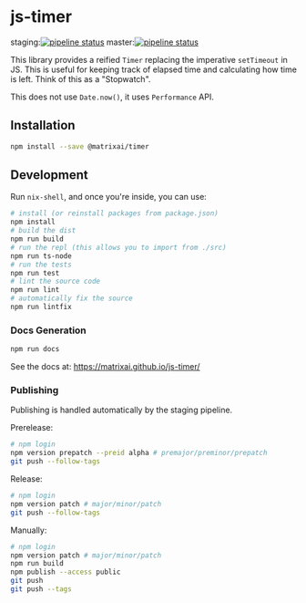 # js-timer

staging:[![pipeline status](https://gitlab.com/MatrixAI/open-source/js-timer/badges/staging/pipeline.svg)](https://gitlab.com/MatrixAI/open-source/js-timer/commits/staging)
master:[![pipeline status](https://gitlab.com/MatrixAI/open-source/js-timer/badges/master/pipeline.svg)](https://gitlab.com/MatrixAI/open-source/js-timer/commits/master)

This library provides a reified `Timer` replacing the imperative `setTimeout` in JS. This is useful for keeping track of elapsed time and calculating how time is left. Think of this as a "Stopwatch".

This does not use `Date.now()`, it uses `Performance` API.

## Installation

```sh
npm install --save @matrixai/timer
```

## Development

Run `nix-shell`, and once you're inside, you can use:

```sh
# install (or reinstall packages from package.json)
npm install
# build the dist
npm run build
# run the repl (this allows you to import from ./src)
npm run ts-node
# run the tests
npm run test
# lint the source code
npm run lint
# automatically fix the source
npm run lintfix
```

### Docs Generation

```sh
npm run docs
```

See the docs at: https://matrixai.github.io/js-timer/

### Publishing

Publishing is handled automatically by the staging pipeline.

Prerelease:

```sh
# npm login
npm version prepatch --preid alpha # premajor/preminor/prepatch
git push --follow-tags
```

Release:

```sh
# npm login
npm version patch # major/minor/patch
git push --follow-tags
```

Manually:

```sh
# npm login
npm version patch # major/minor/patch
npm run build
npm publish --access public
git push
git push --tags
```

